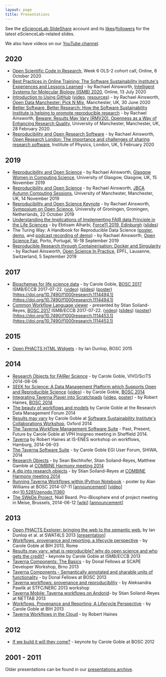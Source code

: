 ```yaml
---
layout: page
title: Presentations
---
```


See the [eScienceLab SlideShare](http://www.slideshare.net/mygrid/) account and its [likes](http://www.slideshare.net/mygrid/favorites)/[followers](http://www.slideshare.net/mygrid/following) for the latest eScienceLab-related slides.

We also have videos on our [YouTube channel](http://www.youtube.com/user/mygridorguk).

## 2020
* [Open Scientific Code in Research](https://docs.google.com/presentation/d/1uZuqgoJp67uRB6t0LCZJ06V8YYyff9-iqrv6zfqtOhk), Week 6 OLS-2 cohort call, Online, 8 October 2020 
* [Best Practices in Online Training: The Software Sustainability Institute's Experiences and Lessons Learned](https://doi.org/10.6084/m9.figshare.12631118) - by Rachael Ainsworth, [Intelligent Systems for Molecular Biology (ISMB) 2020](https://www.iscb.org/cms_addon/conferences/ismb2020/tracks/web), Online, 13 July 2020
* [Introduction to Using GitHub](https://doi.org/10.5281/zenodo.3932346) ([video](https://vimeo.com/435771660), [resources](https://github.com/rainsworth/intro-to-github/tree/v1.0)) - by Rachael Ainsworth, [Open Data Manchester: Pick N Mix](https://www.eventbrite.co.uk/e/pick-n-mix-9-an-introduction-to-github-tickets-108128196346), Manchester, UK, 30 June 2020
* [Better Software, Better Research: How the Software Sustainability Institute is helping to promote reproducible research](https://doi.org/10.6084/m9.figshare.11898450.v1) - by Rachael Ainsworth, [Beware: Results May Vary (RMV20). Openness as a Way of Enhancing Research Quality](https://hackmd.io/@ajstewartlang/r1ec-g5l8), University of Manchester, Manchester, UK, 28 February 2020.
* [Reproducibility and Open Research Software](https://doi.org/10.6084/m9.figshare.11762121.v1) - by Rachael Ainsworth, [Open Research London: The importance and challenges of sharing research software](https://www.eventbrite.co.uk/e/the-importance-and-challenges-of-sharing-research-software-tickets-85224955135#), Institute of Physics, London, UK, 5 February 2020


## 2019

* [Reproducibility and Open Science](https://doi.org/10.6084/m9.figshare.10255727.v1) - by Rachael Ainsworth, [Glasgow Women in Computing Science](https://www.facebook.com/events/2581122868620864/), University of Glasgow, Glasgow, UK, 15 November 2019
* [Reproducibility and Open Science](https://doi.org/10.6084/m9.figshare.10303709.v1) - by Rachael Ainsworth, [JBCA Autumn Computing Sessions](https://sites.google.com/view/jbca-jacs/jacs-2019?authuser=0), University of Manchester, Manchester, UK, 14 November 2019
* [Reproducibility and Open Science Keynote](https://doi.org/10.6084/m9.figshare.9255638.v1) - by Rachael Ainsworth, [Symposium on Open Science](https://www.rug.nl/cmb/news/symposium-open-science-research-practices), University of Groningen, Groningen, Netherlands, 22 October 2019
* [Understanding the Implications of Implementing FAIR data Principle in the Life Sciences](https://zenodo.org/record/3502577#.XbwWL9HLdhF) - by Ebtisam Alharbi, [Force11 2019, Edinburgh](https://www.force11.org/meetings/force2019) ([slides](https://zenodo.org/record/3502577/files/FAIR%20Implications.pptx?download=1))
* The Turing Way: A Handbook for Reproducible Data Science ([poster](http://doi.org/10.5281/zenodo.3381446), [demo](http://doi.org/10.5281/zenodo.3403161), and [podcast recording of demo](https://orionopenscience.podbean.com/e/the-fair-is-in-town-figshare-the-turing-way-and-open-science-quest-at-the-osfair2019/)) - by Rachael Ainsworth, [Open Science Fair](https://www.opensciencefair.eu/), Porto, Portugal, 16-18 September 2019
* [Reproducible Research through Containerisation: Docker and Singularity](https://github.com/rainsworth/osip2019-containerisation-workshop/) - by Rachael Ainsworth, [Open Science In Practice](https://osip2019.epfl.ch/), EPFL, Lausanne, Switzerland, 5 September 2019

## 2017

* [Bioschemas for life science data]() - by Carole Goble, [BOSC 2017](https://www.open-bio.org/wiki/BOSC_2017_Schedule) ISMB/ECCB 2017-07-22.  ([video](https://www.youtube.com/watch?v=ag_wLjYQsfw)) ([slides](https://doi.org/10.7490/f1000research.1114494.1)) ([poster](https://doi.org/10.7490/f1000research.1114493.1))
[https://doi.org/10.7490/f1000research.1114494.1](https://doi.org/10.7490/f1000research.1114494.1)
* [Common Workflow Language viewer](https://doi.org/10.7490/f1000research.1114453.1) - presented by Stian Soiland-Reyes, [BOSC 2017](https://www.open-bio.org/wiki/BOSC_2017_Schedule) ISMB/ECCB 2017-07-22.  ([video](https://www.youtube.com/watch?v=iB_0l-Bm4nA)) ([slides](http://slides.com/markrobinson/cwlviewer)) ([poster](http://dx.doi.org/10.7490/f1000research.1114375.1)) [https://doi.org/10.7490/f1000research.1114453.1](https://doi.org/10.7490/f1000research.1114453.1)



## 2015

* [Open PHACTS HTML Widgets](http://dx.doi.org/10.7490/f1000research.1110113.1) - by Ian Dunlop,  BOSC 2015 

## 2014

*   [Research Objects for FAIRer Science](http://www.slideshare.net/carolegoble/goble-keynote-vivoscits2014) - by Carole Goble, VIVO/SciTS 2014-08-06
*   [SEEK for Science: A Data Management Platform which Supports Open and Reproducible Science](http://www.slideshare.net/carolegoble/bosc-seek2014goble) ([video](https://www.youtube.com/watch?v=g8b98kJwT60)) - by Carole Goble, [BOSC 2014](http://www.open-bio.org/wiki/BOSC_2014_Schedule)
*   [Integrating Taverna Player into Scratchpads](http://www.slideshare.net/roberthaines/tp-scratchtalk-36957762) ([video](http://www.youtube.com/watch?v=iL-rMaFtYdM), [poster](https://zenodo.org/record/10871)) - by Robert Haines, [BOSC 2014](http://www.open-bio.org/wiki/BOSC_2014_Schedule)
*   [The beauty of workflows and models](http://www.slideshare.net/mygrid/the-beauty-of-workflows-and-models) by Carole Goble at the Research Data Management Forum 2014
*   [Results may vary](http://www.slideshare.net/carolegoble/results-may-vary-collaborations-workshop-oxford-2014) by Carole Goble at [Software Sustainability Institute's Collaborations Workshop](http://software.ac.uk/collaborations-workshop-2014-cw14-software-your-reproducible-research), Oxford 2014
*   [The Taverna Workflow Management Software Suite](http://www.slideshare.net/mygrid/the-taverna-workflow-management-software-suite-past-present-future) - Past, Present, Future by Carole Goble at VPH Insigneo meeting in Sheffield 2014.
*   [Taverna](http://www.slideshare.net/mygrid/20140603taverna) by Robert Haines at IS-ENES workshop on workflows, Hamburg, 2014-06-03
*   [The Taverna Software Suite](http://www.slideshare.net/mygrid/taverna-serveregi-userforumshiwa) - by Carole Goble EGI User Forum, SHIWA, 2014
*   [Research Objects](http://www.slideshare.net/seanb/research-objects-harmony-2014) - by Sean Bechhofer, Stian Soiland-Reyes, Matthew Gamble at [COMBINE Harmony meeting 2014](http://co.mbine.org/events/HARMONY_2014)
*   [A dip into research objects](http://www.slideshare.net/soilandreyes/diving-into-research-objects) - by Stian Soiland-Reyes at [COMBINE Harmony meeting 2014](http://co.mbine.org/events/HARMONY_2014)
*   [Running Taverna Workflows within IPython Notebook](https://zenodo.org/record/11360) - poster by Alan Williams at BOSC 2014-07-11 [[announcement](http://www.taverna.org.uk/2014/05/20/calling-taverna-workflows-from-ipython-notebook/)] [[video](https://www.youtube.com/watch?v=QVQwSOX5S08)] doi:[10.5281/zenodo.11360](http://dx.doi.org/10.5281/zenodo.11360)
*   [The SWeDe Project](http://www.slideshare.net/mygrid/swede-scientific-webservice-description), Niall Beard. Pro-iBiosphere end of project meeting in Meise, Brussels, 2014-06-12 [[wiki](http://wiki.pro-ibiosphere.eu/wiki/The_SWeDe_Project)] [[announcement](http://www.pro-ibiosphere.eu/news/4655_swede%20%28scientific%20web-service%20description%29%20-%20an%20xml%20schema%20definition%20for%20describing%20web%20services%20in%20the%20scientific%20domain%20/)]

## 2013

*   [Open PHACTS Explorer: bringing the web to the semantic web](http://ceur-ws.org/Vol-1114/Demo_Dunlop.pdf), by Ian Dunlop et al. at SWAT4LS 2013 [[presentation](http://www.slideshare.net/thetravellingbard/swat4ls-explorer-v3)]
*   [Workflows, provenance and reporting: a lifecycle perspective](http://www.slideshare.net/carolegoble/workflows-provenance-and-reporting-a-lifecycle-perspective-at-bih-2013-rome) - by Carole Goble at BIH 2013, Rome
*   [Results may vary: what is reproducible? why do open science and who gets the credit?](http://www.slideshare.net/carolegoble/ismb2013-keynotecleangoble?qid=a4b6e5ac-3f33-4b05-9ac0-b48ea7715328&v=default&b=&from_search=1) - keynote by Carole Goble at ISMB/ECCB 2013
*   [Taverna Components: The Basics](http://www.slideshare.net/DonalFellows/scape-components-bootcamp) - by Donal Fellows at SCAPE Developer Workshop, Brno 2013
*   [Taverna Components - Semantically annotated and sharable units of functionality](http://www.slideshare.net/SCAPEproject/t-27480886) - by Donal Fellows at BOSC 2013
*   [Taverna workflows: provenance and reproducibility](http://www.slideshare.net/anpawlik/stfc-workshopworkflows2013?qid=e3d8b3b5-5bfd-4f77-b36c-7a154b0e5f62&v=qf1&b=&from_search=12) - by Aleksandra Pawlik at STFC/NERC 2013 workshop[<span class="pptThumb thumb"> </span>](http://www.slideshare.net/soilandreyes/2013-1018taverna-mobile-nettab-2013?qid=e3d8b3b5-5bfd-4f77-b36c-7a154b0e5f62&v=default&b=&from_search=13 "2013-10-18 Taverna Mobile NETTAB 2013")
*   [Taverna Mobile: Taverna workflows on Andorid](http://www.slideshare.net/soilandreyes/2013-1018taverna-mobile-nettab-2013?qid=e3d8b3b5-5bfd-4f77-b36c-7a154b0e5f62&v=default&b=&from_search=13)- by Stian Soiland-Reyes at NETTAB 2013
*   [Workflows, Provenance and Reporting: A Lifecycle Perspective](https://www.dropbox.com/home/Taverna%20slides%20and%20videos?select=BIH2013-GOBLE.ppt) - by Carole Goble at BIH 2013
*   [Taverna Workflows in the Cloud](http://www.slideshare.net/mygrid/taverna-workflows-in-the-cloud) - by Robert Haines

## 2012

*   [If we build it will they come?](http://www.slideshare.net/carolegoble/bosc2012-goble) - keynote by Carole Goble at BOSC 2012

## 2001 - 2011

Older presentations can be found in our [presentations archive](/publications/presentations_archive).
